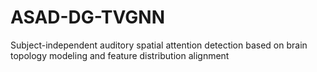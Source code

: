 # ASAD-DG-TVGNN
Subject-independent auditory spatial attention detection based on brain topology modeling and feature distribution alignment
